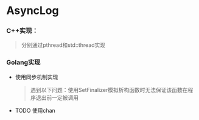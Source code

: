 # AsyncLog
### C++实现：
> 分别通过pthread和std::thread实现
### Golang实现
- 使用同步机制实现
  > 遇到以下问题：使用SetFinalizer模拟析构函数时无法保证该函数在程序退出前一定被调用
-  TODO 使用chan
